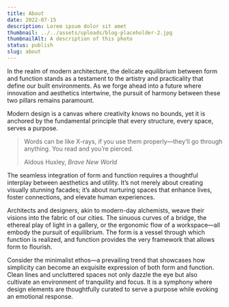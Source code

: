```yaml
---
title: About
date: 2022-07-15
description: Lorem ipsum dolor sit amet
thumbnail: ../../assets/uploads/blog-placeholder-2.jpg
thumbnailAlt: A description of this photo
status: publish
slug: about
---
```


In the realm of modern architecture, the delicate equilibrium between form and function stands as a testament to the artistry and practicality that define our built environments. As we forge ahead into a future where innovation and aesthetics intertwine, the pursuit of harmony between these two pillars remains paramount.

Modern design is a canvas where creativity knows no bounds, yet it is anchored by the fundamental principle that every structure, every space, serves a purpose.

> Words can be like X-rays, if you use them properly—they’ll go through anything. You read and you’re pierced.
> <footer>Aldous Huxley, <cite>Brave New World</cite></footer>

The seamless integration of form and function requires a thoughtful interplay between aesthetics and utility. It’s not merely about creating visually stunning facades; it’s about nurturing spaces that enhance lives, foster connections, and elevate human experiences.

Architects and designers, akin to modern-day alchemists, weave their visions into the fabric of our cities. The sinuous curves of a bridge, the ethereal play of light in a gallery, or the ergonomic flow of a workspace—all embody the pursuit of equilibrium. The form is a vessel through which function is realized, and function provides the very framework that allows form to flourish.

Consider the minimalist ethos—a prevailing trend that showcases how simplicity can become an exquisite expression of both form and function. Clean lines and uncluttered spaces not only dazzle the eye but also cultivate an environment of tranquility and focus. It is a symphony where design elements are thoughtfully curated to serve a purpose while evoking an emotional response.